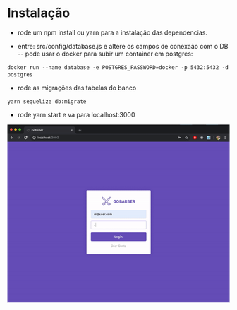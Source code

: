 # Instalação

- rode um npm install ou yarn para a instalação das dependencias.

- entre: src/config/database.js e altere os campos de conexaão com o DB
  -- pode usar o docker para subir um container em postgres:

```
docker run --name database -e POSTGRES_PASSWORD=docker -p 5432:5432 -d postgres
```

- rode as migrações das tabelas do banco

```
yarn sequelize db:migrate
```

- rode yarn start e va para localhost:3000

<img src="example/gobarberv1.gif" />

